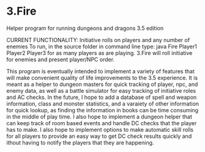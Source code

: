 # 3.Fire
Helper program for running dungeons and dragons 3.5 edition

CURRENT FUNCTIONALITY:
Initiative rolls on players and any number of enemies
To run, in the source folder in command line type:
java Fire Player1 Player2 Player3
for as many players as are playing.
3.Fire will roll initiative for enemies and present player/NPC order.

This program is eventually intended to implement a variety of features that will make convenient quality of life improvements to the 3.5 experience.  It is meant as a helper to dungeon masters for quick tracking of player, npc, and enemy data, as well as a battle simulator for easy tracking of initiative roles and AC checks.  In the future, I hope to add a database of spell and weapon information, class and monster statistics, and a varaiety of other information for quick lookup, as finding the information in books can be time consuming in the middle of play time.  I also hope to implement a dungeon helper that can keep track of room based events and handle DC checks that the player has to make.  I also hope to implement options to make automatic skill rolls for all players to provide an easy way to get DC check results quickly and ithout having to notify the players that they are happening.
